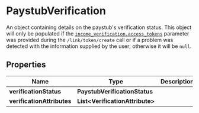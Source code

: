 

# PaystubVerification

An object containing details on the paystub's verification status. This object will only be populated if the [`income_verification.access_tokens`](/docs/api/tokens/#link-token-create-request-income-verification-access-tokens) parameter was provided during the `/link/token/create` call or if a problem was detected with the information supplied by the user; otherwise it will be `null`.

## Properties

| Name | Type | Description | Notes |
|------------ | ------------- | ------------- | -------------|
|**verificationStatus** | **PaystubVerificationStatus** |  |  |
|**verificationAttributes** | **List&lt;VerificationAttribute&gt;** |  |  |



